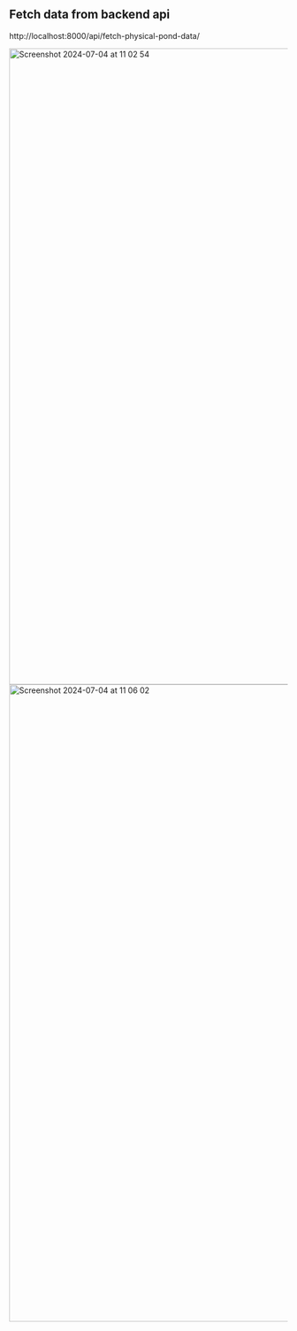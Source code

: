 ## Fetch data from backend api

http://localhost:8000/api/fetch-physical-pond-data/

<img width="1150" alt="Screenshot 2024-07-04 at 11 02 54" src="https://github.com/rxchell/notes/assets/133939424/b6b0dbab-fbb2-4339-8a44-d018dfedd7c8">

<img width="1152" alt="Screenshot 2024-07-04 at 11 06 02" src="https://github.com/rxchell/notes/assets/133939424/e36291e4-0986-46d2-baa7-c29d202f146b">
